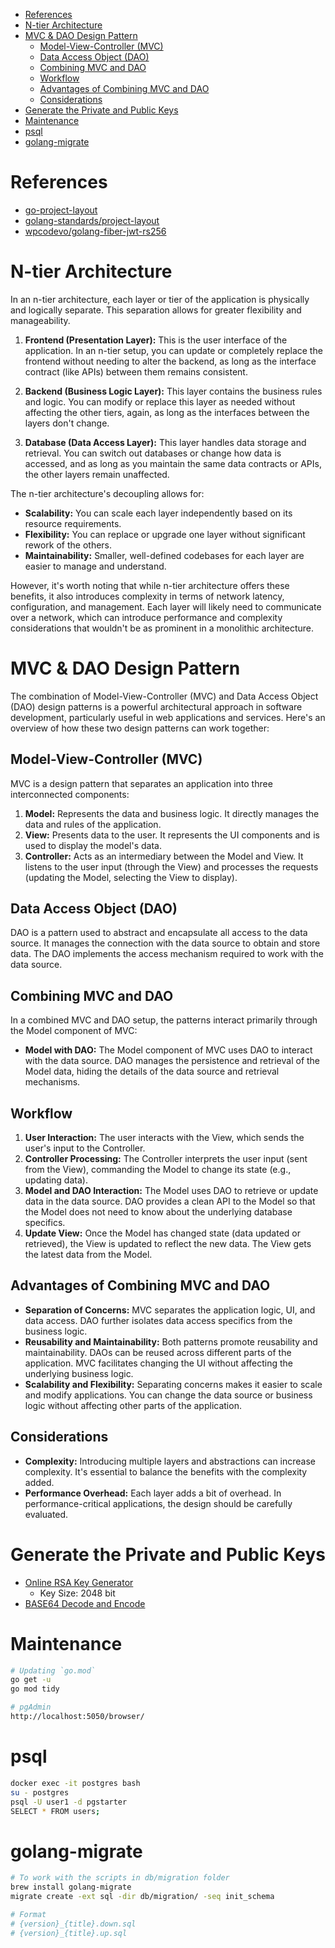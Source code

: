 - [References](#references)
- [N-tier Architecture](#n-tier-architecture)
- [MVC \& DAO Design Pattern](#mvc--dao-design-pattern)
  - [Model-View-Controller (MVC)](#model-view-controller-mvc)
  - [Data Access Object (DAO)](#data-access-object-dao)
  - [Combining MVC and DAO](#combining-mvc-and-dao)
  - [Workflow](#workflow)
  - [Advantages of Combining MVC and DAO](#advantages-of-combining-mvc-and-dao)
  - [Considerations](#considerations)
- [Generate the Private and Public Keys](#generate-the-private-and-public-keys)
- [Maintenance](#maintenance)
- [psql](#psql)
- [golang-migrate](#golang-migrate)

# References

- [go-project-layout](https://appliedgo.com/blog/go-project-layout)
- [golang-standards/project-layout](https://github.com/golang-standards/project-layout/tree/master)
- [wpcodevo/golang-fiber-jwt-rs256](https://github.com/wpcodevo/golang-fiber-jwt-rs256)

# N-tier Architecture

In an n-tier architecture, each layer or tier of the application is physically and logically separate. This separation allows for greater flexibility and manageability.

1. **Frontend (Presentation Layer):** This is the user interface of the application. In an n-tier setup, you can update or completely replace the frontend without needing to alter the backend, as long as the interface contract (like APIs) between them remains consistent.

2. **Backend (Business Logic Layer):** This layer contains the business rules and logic. You can modify or replace this layer as needed without affecting the other tiers, again, as long as the interfaces between the layers don't change.

3. **Database (Data Access Layer):** This layer handles data storage and retrieval. You can switch out databases or change how data is accessed, and as long as you maintain the same data contracts or APIs, the other layers remain unaffected.

The n-tier architecture's decoupling allows for:

- **Scalability:** You can scale each layer independently based on its resource requirements.
- **Flexibility:** You can replace or upgrade one layer without significant rework of the others.
- **Maintainability:** Smaller, well-defined codebases for each layer are easier to manage and understand.

However, it's worth noting that while n-tier architecture offers these benefits, it also introduces complexity in terms of network latency, configuration, and management. Each layer will likely need to communicate over a network, which can introduce performance and complexity considerations that wouldn't be as prominent in a monolithic architecture.

# MVC & DAO Design Pattern

The combination of Model-View-Controller (MVC) and Data Access Object (DAO) design patterns is a powerful architectural approach in software development, particularly useful in web applications and services. Here's an overview of how these two design patterns can work together:

## Model-View-Controller (MVC)

MVC is a design pattern that separates an application into three interconnected components:

1. **Model:** Represents the data and business logic. It directly manages the data and rules of the application.
2. **View:** Presents data to the user. It represents the UI components and is used to display the model's data.
3. **Controller:** Acts as an intermediary between the Model and View. It listens to the user input (through the View) and processes the requests (updating the Model, selecting the View to display).

## Data Access Object (DAO)

DAO is a pattern used to abstract and encapsulate all access to the data source. It manages the connection with the data source to obtain and store data. The DAO implements the access mechanism required to work with the data source.

## Combining MVC and DAO

In a combined MVC and DAO setup, the patterns interact primarily through the Model component of MVC:

- **Model with DAO:** The Model component of MVC uses DAO to interact with the data source. DAO manages the persistence and retrieval of the Model data, hiding the details of the data source and retrieval mechanisms.

## Workflow

1. **User Interaction:** The user interacts with the View, which sends the user's input to the Controller.
2. **Controller Processing:** The Controller interprets the user input (sent from the View), commanding the Model to change its state (e.g., updating data).
3. **Model and DAO Interaction:** The Model uses DAO to retrieve or update data in the data source. DAO provides a clean API to the Model so that the Model does not need to know about the underlying database specifics.
4. **Update View:** Once the Model has changed state (data updated or retrieved), the View is updated to reflect the new data. The View gets the latest data from the Model.

## Advantages of Combining MVC and DAO

- **Separation of Concerns:** MVC separates the application logic, UI, and data access. DAO further isolates data access specifics from the business logic.
- **Reusability and Maintainability:** Both patterns promote reusability and maintainability. DAOs can be reused across different parts of the application. MVC facilitates changing the UI without affecting the underlying business logic.
- **Scalability and Flexibility:** Separating concerns makes it easier to scale and modify applications. You can change the data source or business logic without affecting other parts of the application.

## Considerations

- **Complexity:** Introducing multiple layers and abstractions can increase complexity. It's essential to balance the benefits with the complexity added.
- **Performance Overhead:** Each layer adds a bit of overhead. In performance-critical applications, the design should be carefully evaluated.

# Generate the Private and Public Keys

- [Online RSA Key Generator](https://travistidwell.com/jsencrypt/demo/)
  - Key Size: 2048 bit
- [BASE64 Decode and Encode](https://www.base64encode.org/)

# Maintenance

```sh
# Updating `go.mod`
go get -u
go mod tidy

# pgAdmin
http://localhost:5050/browser/
```

# psql

```sh
docker exec -it postgres bash
su - postgres
psql -U user1 -d pgstarter
SELECT * FROM users;
```

# golang-migrate

```sh
# To work with the scripts in db/migration folder
brew install golang-migrate
migrate create -ext sql -dir db/migration/ -seq init_schema

# Format
# {version}_{title}.down.sql
# {version}_{title}.up.sql
```
